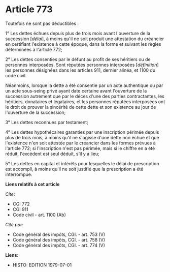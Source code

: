 # Article 773

Toutefois ne sont pas déductibles :

1° Les dettes échues depuis plus de trois mois avant l'ouverture de la succession [*délai*], à moins qu'il ne soit produit
une attestation du créancier en certifiant l'existence à cette époque, dans la forme et suivant les règles déterminées à
l'article 772;

2° Les dettes consenties par le défunt au profit de ses héritiers ou de personnes interposées. Sont réputées personnes
interposées [*définition*] les personnes désignées dans les articles 911, dernier alinéa, et 1100 du code civil.

Néanmoins, lorsque la dette a été consentie par un acte authentique ou par un acte sous-seing privé ayant date certaine avant
l'ouverture de la succession autrement que par le décès d'une des parties contractantes, les héritiers, donataires et
légataires, et les personnes réputées interposées ont le droit de prouver la sincérité de cette dette et son existence au
jour de l'ouverture de la succession;

3° Les dettes reconnues par testament;

4° Les dettes hypothécaires garanties par une inscription périmée depuis plus de trois mois, à moins qu'il ne s'agisse d'une
dette non échue et que l'existence n'en soit attestée par le créancier dans les formes prévues à l'article 772; si
l'inscription n'est pas périmée, mais si le chiffre en a été réduit, l'excédent est seul déduit, s'il y a lieu;

5° Les dettes en capital et intérêts pour lesquelles le délai de prescription est accompli, à moins qu'il ne soit justifié
que la prescription a été interrompue.

**Liens relatifs à cet article**

_Cite_:

  - CGI 772
  - CGI 911
  - Code civil - art. 1100 (Ab)

_Cité par_:

  - Code général des impôts, CGI. - art. 753 (V)
  - Code général des impôts, CGI. - art. 758 (V)
  - Code général des impôts, CGI. - art. 774 (V)

**Liens**:

  - HISTO: EDITION 1979-07-01
